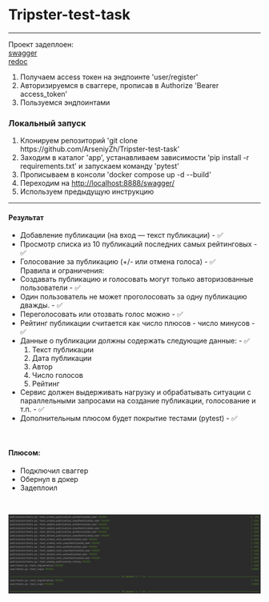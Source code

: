 # Tripster-test-task
<hr>

Проект задеплоен: <br>
<a href="http://95.163.231.52:8888/swagger/">swagger</a> <br>
<a href="http://95.163.231.52:8888/redoc/">redoc</a>
<br>

<ol>
    <li>Получаем access токен на эндпоинте 'user/register'</li>
    <li>Авторизируемся в сваггере, прописав в Authorize 'Bearer access_token'</li>
    <li>Пользуемся эндпоинтами</li>
</ol>

<h3>Локальный запуск</h3>
<ol>
    <li>Клонируем репозиторий 'git clone https://github.com/ArseniyZh/Tripster-test-task'</li>
    <li>Заходим в каталог 'app', устанавливаем зависимости 'pip install -r requirements.txt' и запускаем команду 'pytest'</li>
    <li>Прописываем в консоли 'docker compose up -d --build'</li>
    <li>Переходим на <a href="http://localhost:8888/swagger/">http://localhost:8888/swagger/</a></li>
    <li>Используем предыдущую инструкцию</li>
</ol>
<hr>
<h4>Результат</h4>
<ul>
    <li>Добавление публикации (на вход — текст публикации) - ✅</li>
    <li>Просмотр списка из 10 публикаций последних самых рейтинговых - ✅</li>
    <li>Голосование за публикацию (+/- или отмена голоса) - ✅</li>
    Правила и ограничения:
    <li>Создавать публикацию и голосовать могут только авторизованные пользователи - ✅</li>
    <li>Один пользователь не может проголосовать за одну публикацию дважды. - ✅</li> 
    <li>Переголосовать или отозвать голос можно - ✅</li>
    <li>Рейтинг публикации считается как число плюсов - число минусов - ✅</li>
    <li>Данные о публикации должны содержать следующие данные: - ✅
        <ol>
            <li>Текст публикации</li>
            <li>Дата публикации</li>
            <li>Автор</li>
            <li>Число голосов</li>
            <li>Рейтинг</li>
        </ol>
    </li>
    <li>Сервис должен выдерживать нагрузку и обрабатывать ситуации с параллельными запросами на создание публикации, голосование и т.п. - ✅</li>
    <li>Дополнительным плюсом будет покрытие тестами (pytest) - ✅</li>
</ul>
<br>
<h4>Плюсом:</h4>
<ul>
    <li>Подключил сваггер</li>
    <li>Обернул в докер</li>
    <li>Задеплоил</li>
</ul>
<br>

<img src="./readme_media/tests.png" alt="скриншот тестов"> <br>
